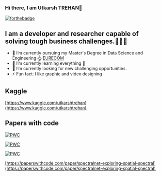 ### Hi there, I am Utkarsh TREHAN👋  



[![forthebadge](https://forthebadge.com/images/badges/works-on-my-machine.svg)](https://forthebadge.com)  
 

## I am a developer and researcher capable of solving tough business challenges.👨🏻‍💻

- 🔭 I’m currently pursuing my Master's Degree in Data Science and Engineering @ [EURECOM](https://www.eurecom.fr/) 
- 🌱 I’m currently learning everything 🤖
- 👯 I’m currently looking for new challenging opportunities. 
- ⚡ Fun fact: I like graphic and video designing 

## Kaggle
[https://www.kaggle.com/utkarshtrehan](https://www.kaggle.com/utkarshtrehan)

## Papers with code
[![PWC](https://img.shields.io/endpoint.svg?url=https://paperswithcode.com/badge/spectralnet-exploring-spatial-spectral/hyperspectral-image-classification-on-indian)](https://paperswithcode.com/sota/hyperspectral-image-classification-on-indian?p=spectralnet-exploring-spatial-spectral)  

[![PWC](https://img.shields.io/endpoint.svg?url=https://paperswithcode.com/badge/spectralnet-exploring-spatial-spectral/hyperspectral-image-classification-on-pavia)](https://paperswithcode.com/sota/hyperspectral-image-classification-on-pavia?p=spectralnet-exploring-spatial-spectral)  

[![PWC](https://img.shields.io/endpoint.svg?url=https://paperswithcode.com/badge/spectralnet-exploring-spatial-spectral/hyperspectral-image-classification-on-salinas)](https://paperswithcode.com/sota/hyperspectral-image-classification-on-salinas?p=spectralnet-exploring-spatial-spectral)

[https://paperswithcode.com/paper/spectralnet-exploring-spatial-spectral](https://paperswithcode.com/paper/spectralnet-exploring-spatial-spectral)
